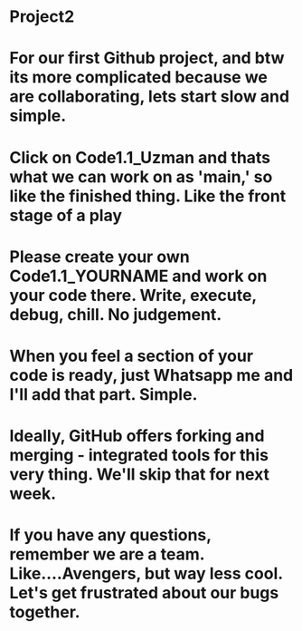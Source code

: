 # Project2
# For our first Github project, and btw its more complicated because we are collaborating, lets start slow and simple. 
# Click on Code1.1_Uzman and thats what we can work on as 'main,' so like the finished thing. Like the front stage of a play
# Please create your own Code1.1_YOURNAME and work on your code there. Write, execute, debug, chill. No judgement.
# When you feel a section of your code is ready, just Whatsapp me and I'll add that part. Simple.
# Ideally, GitHub offers forking and merging - integrated tools for this very thing. We'll skip that for next week.
# If you have any questions, remember we are a team. Like....Avengers, but way less cool. Let's get frustrated about our bugs together.
